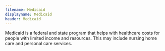 ```yaml
---
filename: Medicaid
displayname: Medicaid
header: Medicaid
---
```


Medicaid is a federal and state program that helps with healthcare costs for people with limited income and resources. This may include nursing home care and personal care services.
